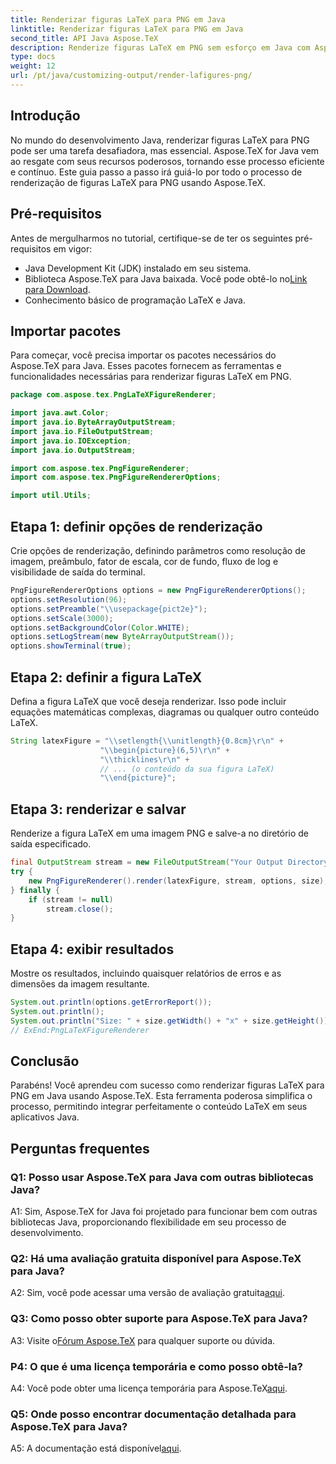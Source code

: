 ```yaml
---
title: Renderizar figuras LaTeX para PNG em Java
linktitle: Renderizar figuras LaTeX para PNG em Java
second_title: API Java Aspose.TeX
description: Renderize figuras LaTeX em PNG sem esforço em Java com Aspose.TeX. Siga este guia para uma integração perfeita.
type: docs
weight: 12
url: /pt/java/customizing-output/render-lafigures-png/
---
```

## Introdução

No mundo do desenvolvimento Java, renderizar figuras LaTeX para PNG pode ser uma tarefa desafiadora, mas essencial. Aspose.TeX for Java vem ao resgate com seus recursos poderosos, tornando esse processo eficiente e contínuo. Este guia passo a passo irá guiá-lo por todo o processo de renderização de figuras LaTeX para PNG usando Aspose.TeX.

## Pré-requisitos

Antes de mergulharmos no tutorial, certifique-se de ter os seguintes pré-requisitos em vigor:

- Java Development Kit (JDK) instalado em seu sistema.
-  Biblioteca Aspose.TeX para Java baixada. Você pode obtê-lo no[Link para Download](https://releases.aspose.com/tex/java/).
- Conhecimento básico de programação LaTeX e Java.

## Importar pacotes

Para começar, você precisa importar os pacotes necessários do Aspose.TeX para Java. Esses pacotes fornecem as ferramentas e funcionalidades necessárias para renderizar figuras LaTeX em PNG.

```java
package com.aspose.tex.PngLaTeXFigureRenderer;

import java.awt.Color;
import java.io.ByteArrayOutputStream;
import java.io.FileOutputStream;
import java.io.IOException;
import java.io.OutputStream;

import com.aspose.tex.PngFigureRenderer;
import com.aspose.tex.PngFigureRendererOptions;

import util.Utils;
```

## Etapa 1: definir opções de renderização

Crie opções de renderização, definindo parâmetros como resolução de imagem, preâmbulo, fator de escala, cor de fundo, fluxo de log e visibilidade de saída do terminal.

```java
PngFigureRendererOptions options = new PngFigureRendererOptions();
options.setResolution(96);
options.setPreamble("\\usepackage{pict2e}");
options.setScale(3000);
options.setBackgroundColor(Color.WHITE);
options.setLogStream(new ByteArrayOutputStream());
options.showTerminal(true);
```

## Etapa 2: definir a figura LaTeX

Defina a figura LaTeX que você deseja renderizar. Isso pode incluir equações matemáticas complexas, diagramas ou qualquer outro conteúdo LaTeX.

```java
String latexFigure = "\\setlength{\\unitlength}{0.8cm}\r\n" +
                    "\\begin{picture}(6,5)\r\n" +
                    "\\thicklines\r\n" +
                    // ... (o conteúdo da sua figura LaTeX)
                    "\\end{picture}";
```

## Etapa 3: renderizar e salvar

Renderize a figura LaTeX em uma imagem PNG e salve-a no diretório de saída especificado.

```java
final OutputStream stream = new FileOutputStream("Your Output Directory" + "text-and-formula.png");
try {
    new PngFigureRenderer().render(latexFigure, stream, options, size);
} finally {
    if (stream != null)
        stream.close();
}
```

## Etapa 4: exibir resultados

Mostre os resultados, incluindo quaisquer relatórios de erros e as dimensões da imagem resultante.

```java
System.out.println(options.getErrorReport());
System.out.println();
System.out.println("Size: " + size.getWidth() + "x" + size.getHeight());
// ExEnd:PngLaTeXFigureRenderer
```

## Conclusão

Parabéns! Você aprendeu com sucesso como renderizar figuras LaTeX para PNG em Java usando Aspose.TeX. Esta ferramenta poderosa simplifica o processo, permitindo integrar perfeitamente o conteúdo LaTeX em seus aplicativos Java.

## Perguntas frequentes

### Q1: Posso usar Aspose.TeX para Java com outras bibliotecas Java?

A1: Sim, Aspose.TeX for Java foi projetado para funcionar bem com outras bibliotecas Java, proporcionando flexibilidade em seu processo de desenvolvimento.

### Q2: Há uma avaliação gratuita disponível para Aspose.TeX para Java?

 A2: Sim, você pode acessar uma versão de avaliação gratuita[aqui](https://releases.aspose.com/).

### Q3: Como posso obter suporte para Aspose.TeX para Java?

 A3: Visite o[Fórum Aspose.TeX](https://forum.aspose.com/c/tex/47) para qualquer suporte ou dúvida.

### P4: O que é uma licença temporária e como posso obtê-la?

 A4: Você pode obter uma licença temporária para Aspose.TeX[aqui](https://purchase.aspose.com/temporary-license/).

### Q5: Onde posso encontrar documentação detalhada para Aspose.TeX para Java?

 A5: A documentação está disponível[aqui](https://reference.aspose.com/tex/java/).